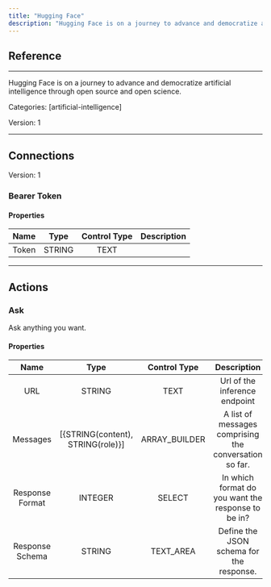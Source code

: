 ```yaml
---
title: "Hugging Face"
description: "Hugging Face is on a journey to advance and democratize artificial intelligence through open source and open science."
---
```

## Reference
<hr />

Hugging Face is on a journey to advance and democratize artificial intelligence through open source and open science.


Categories: [artificial-intelligence]


Version: 1

<hr />



## Connections

Version: 1


### Bearer Token

#### Properties

|      Name      |     Type     |     Control Type     |     Description     |
|:--------------:|:------------:|:--------------------:|:-------------------:|
| Token | STRING | TEXT  |  |





<hr />





## Actions


### Ask
Ask anything you want.

#### Properties

|      Name      |     Type     |     Control Type     |     Description     |
|:--------------:|:------------:|:--------------------:|:-------------------:|
| URL | STRING | TEXT  |  Url of the inference endpoint  |
| Messages | [{STRING\(content), STRING\(role)}] | ARRAY_BUILDER  |  A list of messages comprising the conversation so far.  |
| Response Format | INTEGER | SELECT  |  In which format do you want the response to be in?  |
| Response Schema | STRING | TEXT_AREA  |  Define the JSON schema for the response.  |




